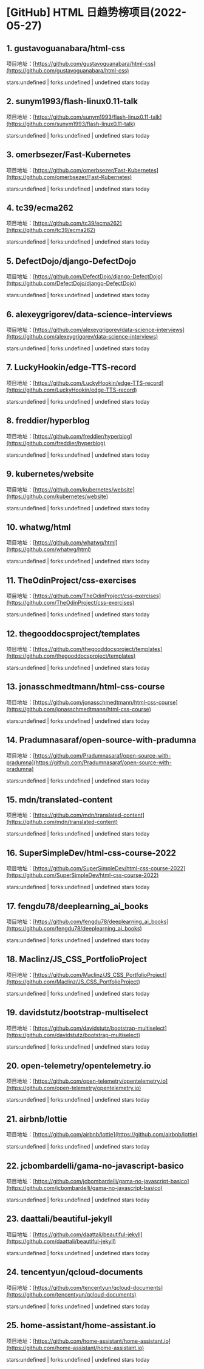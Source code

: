 # [GitHub] HTML 日趋势榜项目(2022-05-27)

## 1. gustavoguanabara/html-css 

项目地址：[https://github.com/gustavoguanabara/html-css](https://github.com/gustavoguanabara/html-css)

stars:undefined | forks:undefined | undefined stars today 



## 2. sunym1993/flash-linux0.11-talk 

项目地址：[https://github.com/sunym1993/flash-linux0.11-talk](https://github.com/sunym1993/flash-linux0.11-talk)

stars:undefined | forks:undefined | undefined stars today 



## 3. omerbsezer/Fast-Kubernetes 

项目地址：[https://github.com/omerbsezer/Fast-Kubernetes](https://github.com/omerbsezer/Fast-Kubernetes)

stars:undefined | forks:undefined | undefined stars today 



## 4. tc39/ecma262 

项目地址：[https://github.com/tc39/ecma262](https://github.com/tc39/ecma262)

stars:undefined | forks:undefined | undefined stars today 



## 5. DefectDojo/django-DefectDojo 

项目地址：[https://github.com/DefectDojo/django-DefectDojo](https://github.com/DefectDojo/django-DefectDojo)

stars:undefined | forks:undefined | undefined stars today 



## 6. alexeygrigorev/data-science-interviews 

项目地址：[https://github.com/alexeygrigorev/data-science-interviews](https://github.com/alexeygrigorev/data-science-interviews)

stars:undefined | forks:undefined | undefined stars today 



## 7. LuckyHookin/edge-TTS-record 

项目地址：[https://github.com/LuckyHookin/edge-TTS-record](https://github.com/LuckyHookin/edge-TTS-record)

stars:undefined | forks:undefined | undefined stars today 



## 8. freddier/hyperblog 

项目地址：[https://github.com/freddier/hyperblog](https://github.com/freddier/hyperblog)

stars:undefined | forks:undefined | undefined stars today 



## 9. kubernetes/website 

项目地址：[https://github.com/kubernetes/website](https://github.com/kubernetes/website)

stars:undefined | forks:undefined | undefined stars today 



## 10. whatwg/html 

项目地址：[https://github.com/whatwg/html](https://github.com/whatwg/html)

stars:undefined | forks:undefined | undefined stars today 



## 11. TheOdinProject/css-exercises 

项目地址：[https://github.com/TheOdinProject/css-exercises](https://github.com/TheOdinProject/css-exercises)

stars:undefined | forks:undefined | undefined stars today 



## 12. thegooddocsproject/templates 

项目地址：[https://github.com/thegooddocsproject/templates](https://github.com/thegooddocsproject/templates)

stars:undefined | forks:undefined | undefined stars today 



## 13. jonasschmedtmann/html-css-course 

项目地址：[https://github.com/jonasschmedtmann/html-css-course](https://github.com/jonasschmedtmann/html-css-course)

stars:undefined | forks:undefined | undefined stars today 



## 14. Pradumnasaraf/open-source-with-pradumna 

项目地址：[https://github.com/Pradumnasaraf/open-source-with-pradumna](https://github.com/Pradumnasaraf/open-source-with-pradumna)

stars:undefined | forks:undefined | undefined stars today 



## 15. mdn/translated-content 

项目地址：[https://github.com/mdn/translated-content](https://github.com/mdn/translated-content)

stars:undefined | forks:undefined | undefined stars today 



## 16. SuperSimpleDev/html-css-course-2022 

项目地址：[https://github.com/SuperSimpleDev/html-css-course-2022](https://github.com/SuperSimpleDev/html-css-course-2022)

stars:undefined | forks:undefined | undefined stars today 



## 17. fengdu78/deeplearning_ai_books 

项目地址：[https://github.com/fengdu78/deeplearning_ai_books](https://github.com/fengdu78/deeplearning_ai_books)

stars:undefined | forks:undefined | undefined stars today 



## 18. Maclinz/JS_CSS_PortfolioProject 

项目地址：[https://github.com/Maclinz/JS_CSS_PortfolioProject](https://github.com/Maclinz/JS_CSS_PortfolioProject)

stars:undefined | forks:undefined | undefined stars today 



## 19. davidstutz/bootstrap-multiselect 

项目地址：[https://github.com/davidstutz/bootstrap-multiselect](https://github.com/davidstutz/bootstrap-multiselect)

stars:undefined | forks:undefined | undefined stars today 



## 20. open-telemetry/opentelemetry.io 

项目地址：[https://github.com/open-telemetry/opentelemetry.io](https://github.com/open-telemetry/opentelemetry.io)

stars:undefined | forks:undefined | undefined stars today 



## 21. airbnb/lottie 

项目地址：[https://github.com/airbnb/lottie](https://github.com/airbnb/lottie)

stars:undefined | forks:undefined | undefined stars today 



## 22. jcbombardelli/gama-no-javascript-basico 

项目地址：[https://github.com/jcbombardelli/gama-no-javascript-basico](https://github.com/jcbombardelli/gama-no-javascript-basico)

stars:undefined | forks:undefined | undefined stars today 



## 23. daattali/beautiful-jekyll 

项目地址：[https://github.com/daattali/beautiful-jekyll](https://github.com/daattali/beautiful-jekyll)

stars:undefined | forks:undefined | undefined stars today 



## 24. tencentyun/qcloud-documents 

项目地址：[https://github.com/tencentyun/qcloud-documents](https://github.com/tencentyun/qcloud-documents)

stars:undefined | forks:undefined | undefined stars today 



## 25. home-assistant/home-assistant.io 

项目地址：[https://github.com/home-assistant/home-assistant.io](https://github.com/home-assistant/home-assistant.io)

stars:undefined | forks:undefined | undefined stars today 



